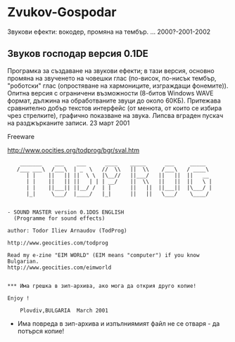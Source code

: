 # Zvukov-Gospodar
Звукови ефекти: вокодер, промяна на тембър. ... 2000?-2001-2002

## Звуков господар версия 0.1DE	  

Програмка за създаване на звукови ефекти; в тази версия, основно промяна на звученето на човешки глас (по-висок, по-нисък тембър, "роботски" глас (опростяване на хармониците, изграждащи фонемите)). Опитна версия с ограничени възможности (8-битов Windows WAVE формат, дължина на обработваните звуци до около 60КБ). Притежава сравнително добър текстов интерфейс (от менюта, от които се избира чрез стрелките), графично показване на звука. Липсва вграден пускач на разджърканите записи. 	23 	март 2001

Freeware

http://www.oocities.org/todprog/bgr/sval.htm

```
    _______    ___    ___      ____    _____      ___     _____
   /___ ___\  /___\  | _  \   //  \\   ||  \\    /___\   / ____\
      | |    ||   || ||  \ \  |\__//   ||___/   ||   ||  ||   __
      | |    ||   || ||   | | | __/    ||  \\   ||   ||  ||   \ |
      | |    ||___|| ||__/ /  | |      ||   ||  ||___||  |\___/ | 
      |_|     \___/  |____/   |_|      ||   ||   \___/    \____/   
                                                      
 
- SOUND MASTER version 0.1DOS ENGLISH
  (Programme for sound effects)
  
author: Todor Iliev Arnaudov (TodProg)  

http://www.geocities.com/todprog

Read my e-zine "EIM WORLD" (EIM means "computer") if you know Bulgarian.
http://www.geocities.com/eimworld


*** Има грешка в зип-архива, ако мога да открия друго копие!

Enjoy ! 

	Plovdiv,BULGARIA  March 2001
```
 
* Има повреда в зип-архива и изпълниямият файл не се отваря - да потърся копие!
